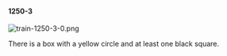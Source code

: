 #### 1250-3
![train-1250-3-0.png](https://github.com/lil-lab/nlvr/raw/master/nlvr/train/images/6/train-1250-3-0.png "train-1250-3-0.png")

There is a box with a yellow circle and at least one black square.
